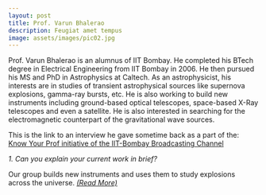 ```yaml
---
layout: post
title: Prof. Varun Bhalerao
description: Feugiat amet tempus
image: assets/images/pic02.jpg
---
```


Prof. Varun Bhalerao is an alumnus of IIT Bombay. He completed his BTech degree in Electrical Engineering from IIT Bombay in 2006. He then pursued his MS and PhD in Astrophysics at Caltech. As an astrophysicist, his interests are in studies of transient astrophysical sources like supernova explosions, gamma-ray bursts, etc. He is also working to build new instruments including ground-based optical telescopes, space-based X-Ray telescopes and even a satellite. He is also interested in searching for the electromagnetic counterpart of the gravitational wave sources.

This is the link to an interview he gave sometime back as a part of the:
[Know Your Prof initiative of the IIT-Bombay Broadcasting Channel](https://www.youtube.com/watch?v=E8wPuoRLEFE )

<i>1. Can you explain your current work in brief?</i>

Our group builds new instruments and uses them to study explosions across the universe. <i>[(Read More)](https://epdampiitb.github.io/p/kaleidoscope/ama/4.html)</i>
